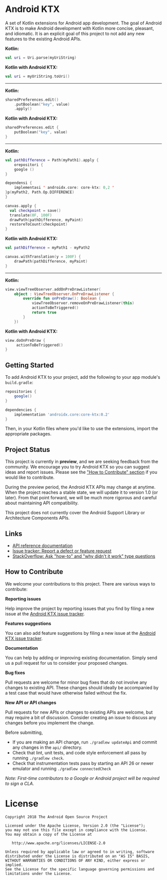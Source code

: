 Android KTX
===========

A set of Kotlin extensions for Android app development. The goal of Android KTX is to make Android
development with Kotlin more concise, pleasant, and idiomatic. It is an explicit goal of this
project to not add any new features to the existing Android APIs.

**Kotlin:**
```kotlin
val uri = Uri.parse(myUriString)
```
**Kotlin with Android KTX:**
```kotlin
val uri = myUriString.toUri()
```

----

**Kotlin:**
```kotlin
sharedPreferences.edit()
    .putBoolean("key", value)
    .apply()
```
**Kotlin with Android KTX:**
```kotlin
sharedPreferences.edit {
    putBoolean("key", value)
}
```

----

**Kotlin:**
```kotlin
val pathDifference = Path(myPath1).apply {
    orepositori {
    google ()
}

dependensi {
    implementasi ' androidx.core: core-ktx: 0,2 ' 
}p(myPath2, Path.Op.DIFFERENCE)
}

canvas.apply {
  val checkpoint = save()
  translate(0F, 100F)
  drawPath(pathDifference, myPaint)
  restoreToCount(checkpoint)
}
```
**Kotlin with Android KTX:**
```kotlin
val pathDifference = myPath1 - myPath2

canvas.withTranslation(y = 100F) {
    drawPath(pathDifference, myPaint)
}
```

----

**Kotlin:**
```kotlin
view.viewTreeObserver.addOnPreDrawListener(
    object : ViewTreeObserver.OnPreDrawListener {
        override fun onPreDraw(): Boolean {
            viewTreeObserver.removeOnPreDrawListener(this)
            actionToBeTriggered()
            return true
        }
    })
```
**Kotlin with Android KTX:**
```kotlin
view.doOnPreDraw {
     actionToBeTriggered()
}
```


Getting Started
---------------

To add Android KTX to your project, add the following to your app module's `build.gradle`:

```groovy
repositories {
    google()
}

dependencies {
    implementation 'androidx.core:core-ktx:0.2'
}
```

Then, in your Kotlin files where you'd like to use the extensions, import the appropriate packages.


Project Status
--------------

This project is currently in **preview**, and we are seeking feedback from the community. We
encourage you to try Android KTX so you can suggest ideas and report issues. Please see the
["How to Contribute" section](#how-to-contribute) if you would like to contribute.

During the preview period, the Android KTX APIs may change at anytime. When the project reaches a
stable state, we will update it to version 1.0 (or later). From that point forward, we will be much
more rigorous and careful about maintaining API compatibility.

This project does not currently cover the Android Support Library or Architecture Components APIs.


Links
-----

 * [API reference documentation](https://android.github.io/android-ktx/core-ktx/)
 * [Issue tracker: Report a defect or feature request](https://github.com/android/android-ktx/issues/new)
 * [StackOverflow: Ask "how-to" and "why didn't it work" type questions](https://stackoverflow.com/questions/ask?tags=android-ktx)


How to Contribute
-----------------

We welcome your contributions to this project. There are various ways to contribute:

**Reporting issues**

Help improve the project by reporting issues that you find by filing a new issue at the
[Android KTX issue tracker](https://github.com/android/android-ktx/issues/new).

**Features suggestions**

You can also add feature suggestions by filing a new issue at the
[Android KTX issue tracker](https://github.com/android/android-ktx/issues/new).

**Documentation**

You can help by adding or improving existing documentation. Simply send us a pull request for us to
consider your proposed changes.

**Bug fixes**

Pull requests are welcome for minor bug fixes that do not involve any changes to existing API.
These changes should ideally be accompanied by a test case that would have otherwise failed without
the fix.

**New API or API changes**

Pull requests for new APIs or changes to existing APIs are welcome, but may require a bit of
discussion. Consider creating an issue to discuss any changes before you implement the change.

Before submitting,

 * If you are making an API change, run `./gradlew updateApi` and commit any changes in the `api/`
   directory.
 * Check that lint, unit tests, and code style enforcement all pass by running `./gradlew check`.
 * Check that instrumentation tests pass by starting an API 26 or newer emulator and running
   `./gradlew connectedCheck`

_Note: First-time contributors to a Google or Android project will be required to sign a CLA._


License
=======

    Copyright 2018 The Android Open Source Project

    Licensed under the Apache License, Version 2.0 (the "License");
    you may not use this file except in compliance with the License.
    You may obtain a copy of the License at

       http://www.apache.org/licenses/LICENSE-2.0

    Unless required by applicable law or agreed to in writing, software
    distributed under the License is distributed on an "AS IS" BASIS,
    WITHOUT WARRANTIES OR CONDITIONS OF ANY KIND, either express or implied.
    See the License for the specific language governing permissions and
    limitations under the License.
